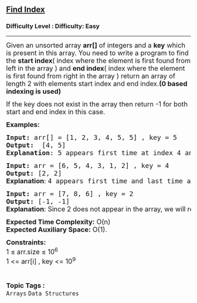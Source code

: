 <h2><a href="https://www.geeksforgeeks.org/problems/find-index4752/1?sortBy=&category%5B%5D=Arrays&page=1&difficulty%5B%5D=-2">Find Index</a></h2><h3>Difficulty Level : Difficulty: Easy</h3><hr><div class="problems_problem_content__Xm_eO"><p><span style="font-size: 18px;">Given an unsorted array <strong>arr[]</strong> of integers and a <strong>key</strong> which is present in this array. You need to write a program to find the <strong>start index</strong>( index where the element is first found from left in the array ) and <strong>end index</strong>( index where the element is first found from right in the array ) return&nbsp;</span><span style="font-size: 18px;">an array of length 2 with elements start index and end index</span><span style="font-size: 18px;">.</span><strong style="font-size: 18px;">(0 based indexing is used)</strong></p>
<p><span style="font-size: 18px;">If the key does not exist in the array then return -1 for both start and end index in this case.</span></p>
<p><span style="font-size: 18px;"><strong>Examples:</strong></span></p>
<pre><span style="font-size: 18px;"><strong>Input: </strong>arr[] = [1, 2, 3, 4, 5, 5] , key = 5
<strong>Output:</strong>  [4, 5]
<strong>Explanation</strong>: 5 appears first time at index 4 and appears last time at index 5(0 based indexing)
</span></pre>
<pre><span style="font-size: 18px;"><strong>Input: </strong>arr = [6, 5, 4, 3, 1, 2] , key = 4
<strong>Output: </strong>[2, 2]<br><strong style="font-family: -apple-system, BlinkMacSystemFont, 'Segoe UI', Roboto, Oxygen, Ubuntu, Cantarell, 'Open Sans', 'Helvetica Neue', sans-serif;">Explanation</strong><span style="font-family: -apple-system, BlinkMacSystemFont, 'Segoe UI', Roboto, Oxygen, Ubuntu, Cantarell, 'Open Sans', 'Helvetica Neue', sans-serif;">: </span></span><span style="font-size: 18px;">4 appears first time and last time at index 2.</span></pre>
<pre><span style="font-size: 18px;"><strong>Input: </strong>arr = [7, 8, 6] , key = 2
<strong>Output: </strong>[-1, -1]<br><strong style="font-family: -apple-system, BlinkMacSystemFont, 'Segoe UI', Roboto, Oxygen, Ubuntu, Cantarell, 'Open Sans', 'Helvetica Neue', sans-serif;">Explanation</strong><span style="font-family: -apple-system, BlinkMacSystemFont, 'Segoe UI', Roboto, Oxygen, Ubuntu, Cantarell, 'Open Sans', 'Helvetica Neue', sans-serif;">: </span></span><span style="font-family: -apple-system, BlinkMacSystemFont, Segoe UI, Roboto, Oxygen, Ubuntu, Cantarell, Open Sans, Helvetica Neue, sans-serif;"><span style="font-size: 18px;">Since 2 does not appear in the array, we will return -1 for both the start and end indices.</span></span><span style="font-size: 18px;">.</span></pre>
<p><span style="font-size: 18px;"><strong>Expected Time Complexity:</strong> O(n)<br><strong>Expected Auxiliary Space:</strong> O(1).</span></p>
<p><span style="font-size: 18px;"><strong>Constraints:</strong><br>1 ≤ arr.size ≤ 10<sup>6</sup><br>1 &lt;= arr[i] , key &lt;= 10<sup>9</sup>&nbsp;</span></p></div><br><p><span style=font-size:18px><strong>Topic Tags : </strong><br><code>Arrays</code>&nbsp;<code>Data Structures</code>&nbsp;